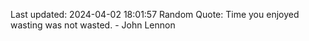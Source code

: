 Last updated: 2024-04-02 18:01:57
Random Quote: Time you enjoyed wasting was not wasted. - John Lennon